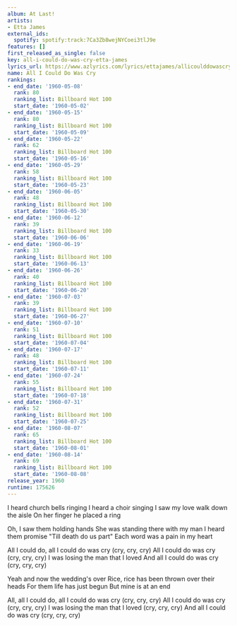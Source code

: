```yaml
---
album: At Last!
artists:
- Etta James
external_ids:
  spotify: spotify:track:7Ca3Zb8wejNYCoei3tlJ9e
features: []
first_released_as_single: false
key: all-i-could-do-was-cry-etta-james
lyrics_url: https://www.azlyrics.com/lyrics/ettajames/allicoulddowascry.html
name: All I Could Do Was Cry
rankings:
- end_date: '1960-05-08'
  rank: 80
  ranking_list: Billboard Hot 100
  start_date: '1960-05-02'
- end_date: '1960-05-15'
  rank: 80
  ranking_list: Billboard Hot 100
  start_date: '1960-05-09'
- end_date: '1960-05-22'
  rank: 62
  ranking_list: Billboard Hot 100
  start_date: '1960-05-16'
- end_date: '1960-05-29'
  rank: 58
  ranking_list: Billboard Hot 100
  start_date: '1960-05-23'
- end_date: '1960-06-05'
  rank: 48
  ranking_list: Billboard Hot 100
  start_date: '1960-05-30'
- end_date: '1960-06-12'
  rank: 39
  ranking_list: Billboard Hot 100
  start_date: '1960-06-06'
- end_date: '1960-06-19'
  rank: 33
  ranking_list: Billboard Hot 100
  start_date: '1960-06-13'
- end_date: '1960-06-26'
  rank: 40
  ranking_list: Billboard Hot 100
  start_date: '1960-06-20'
- end_date: '1960-07-03'
  rank: 39
  ranking_list: Billboard Hot 100
  start_date: '1960-06-27'
- end_date: '1960-07-10'
  rank: 51
  ranking_list: Billboard Hot 100
  start_date: '1960-07-04'
- end_date: '1960-07-17'
  rank: 48
  ranking_list: Billboard Hot 100
  start_date: '1960-07-11'
- end_date: '1960-07-24'
  rank: 55
  ranking_list: Billboard Hot 100
  start_date: '1960-07-18'
- end_date: '1960-07-31'
  rank: 52
  ranking_list: Billboard Hot 100
  start_date: '1960-07-25'
- end_date: '1960-08-07'
  rank: 65
  ranking_list: Billboard Hot 100
  start_date: '1960-08-01'
- end_date: '1960-08-14'
  rank: 69
  ranking_list: Billboard Hot 100
  start_date: '1960-08-08'
release_year: 1960
runtime: 175626
---
```

I heard church bells ringing
I heard a choir singing
I saw my love walk down the aisle
On her finger he placed a ring

Oh, I saw them holding hands
She was standing there with my man
I heard them promise "Till death do us part"
Each word was a pain in my heart

All I could do, all I could do was cry (cry, cry, cry)
All I could do was cry (cry, cry, cry)
I was losing the man that I loved
And all I could do was cry (cry, cry, cry)

Yeah and now the wedding's over
Rice, rice has been thrown over their heads
For them life has just begun
But mine is at an end

All, all I could do, all I could do was cry (cry, cry, cry)
All I could do was cry (cry, cry, cry)
I was losing the man that I loved (cry, cry, cry)
And all I could do was cry (cry, cry, cry)
